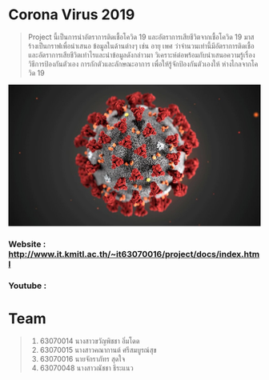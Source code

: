 # Corona Virus 2019
> Project นี้เป็นการนำอัตราการติดเชื้อโควิด 19 และอัตราการเสียชีวิตจากเชื้อโควิด 19 มาสร้างเป็นกราฟเพื่อนำเสนอ
> ข้อมูลในด้านต่างๆ เช่น อายุ เพศ ว่าจำนวนเท่านี้มีอัตราการติดเชื้อและอัตราการเสียชีวิตเท่าไรและนำข้อมูลดังกล่าวมา
> วิเคราะห์ต่อพร้อมกับนำเสนอความรู้เรื่องวิธีการป้องกันตัวเอง การกักตัวและลักษณะอาการ เพื่อให้รู้จักป้องกันตัวเองให้
> ห่างไกลจากโควิด 19 

![alt text](photo/_110781797_d3334964-32ff-4463-a604-f021cfaa1a7d.jpg)
### Website : http://www.it.kmitl.ac.th/~it63070016/project/docs/index.html
### Youtube : 
# Team
> 1. 63070014 นางสาวขวัญพิชชา อิ่มโดด
> 2. 63070015 นางสาวคณากานต์ ศรีสมบูรณ์สุข
> 3. 63070016 นายจักราภัทร สุดใจ
> 4. 63070048 นางสาวณัชชา ธีระแนว
